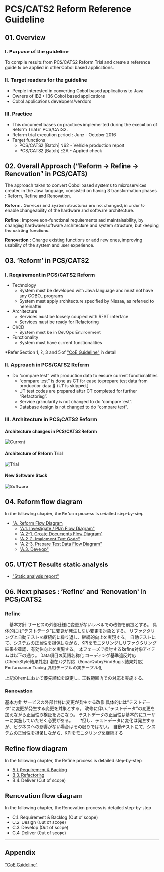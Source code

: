 # PCS/CATS2 Reform Reference Guideline

## 01. Overview
    
### I. Purpose of the guideline
 
To compile results from PCS/CATS2 Reform Trial and create a reference guide to be applied in other Cobol based applications.
    
### II. Target readers for the guideline

- People interested in converting Cobol based applications to Java
- Owners of IB2 + IB6 Cobol based applications
- Cobol applications developers/vendors

### III. Practice

- This document bases on practices implemented during the execution of Reform Trial in PCS/CATS2.
- Reform trial execution period : June - October 2016 
- Target functions
    - PCS/CATS2 [Batch] N62 - Vehicle production report
    - PCS/CATS2 [Batch] E2A - Applied check 
    
## 02. Overall Approach (“Reform → Refine → Renovation” in PCS/CATS)
The approach taken to convert Cobol based systems to microservices created in the Java language, consisted on having 3 transformation phases : Reform, Refine and Renovation.

**Reform :**
Services and system structures are not changed, in order to enable changeability of the hardware and software architecture.

**Refine :**
Improve non-functional requirements and maintainability, by changing hardware/software architecture and system structure, but keeping the existing functions.

**Renovation :**
Change existing functions or add new ones, improving usability of the system and user experience.

## 03. ’Reform’ in PCS/CATS2
### I. Requirement in PCS/CATS2 Reform
- Technology
    - System must be developed with Java language and must not have any COBOL programs
    - System must apply architecture specified by Nissan, as referred to hereinafter
- Architecture
    - Services must be loosely coupled with REST interface
    - Services must be ready for Refactoring
- CI/CD
    - System must be in DevOps Environment
- Functionality
    - System must have current functionalities
    
*Refer Section 1, 2, 3 and 5 of ["CoE Guideline"](https://jp.nissan.biz/bitbucket/projects/APX0009/repos/coe-guideline/browse/en/guideline_system-renovation-e.md#init) in detail

### II. Approach in PCS/CATS2 Reform
- Do “compare test” with production data to ensure current functionalities
    - “compare test” is done as CT for ease to prepare test data from production data. (UT is skipped.)
    - UT test codes are prepared after CT completed for further “Refactoring”.
    - Service granularity is not changed to do “compare test”.
    - Database design is not changed to do “compare test”.


### III. Architecture in PCS/CATS2 Reform

#### Architecture changes in PCS/CATS2 Reform

![Current](images/PCS_Reform_old_new_architecture.png)

#### Architecture of Reform Trial

![Trial](images/Reform_Trial_Architecture.png)

#### New Software Stack

![Software](images/OSS_Stack.png)

## 04. Reform flow diagram
In the following chapter, the Reform process is detailed step-by-step 
- ["A. Reform Flow Diagram](02_ProcessReference-A_Reform.md)
   - ["A.1. Investigate / Plan Flow Diagram"](02_ProcessReference_A.1.md)
   - ["A.2-1. Create Documents Flow Diagram"](02_ProcessReference_A.2-1.md)
   - ["A.2-2. Implement Test Code"](02_ProcessReference_A.2-2.md)
   - ["A.2-3. Prepare Test Data Flow Diagram"](02_ProcessReference_A.2-3.md)
   - ["A.3. Develop"](02_ProcessReference_A.3.md)

## 05. UT/CT Results static analysis
- ["Static analysis report"](files/ResultsOf_UT-CT_StaticAnalysis.pdf)

## 06. Next phases : ’Refine’ and 'Renovation' in PCS/CATS2
### Refine
　基本方針
サービスの外部仕様に変更がないレベルでの改修を前提とする。
具体的には“テストデータ”に変更が発生しない変更を対象とする。
リファクタリングと自動テストを継続的に繰り返し、継続的向上を実現する。
自動テストにて、システムの正当性を担保しながら、KPIをモニタリングしリファクタリング結果を確認、有効性向上を実現する。
本フェーズで検討するRefine対象アイテムは以下の通り。
Data項目の英語名称化
コーディング基準違反対応(CheckStyle結果対応)
潜在バグ対応（SonarQube/FindBugｓ結果対応）
Performance Tuning
汎用テーブルの実テーブル化

上記のItemにおいて優先順位を設定し、工数範囲内での対応を実施する。

### Renovation
基本方針
サービスの外部仕様に変更が発生する改修
具体的には“テストデータ”に変更が発生する変更を対象とする。
改修に伴い、”テストデータ”の変更を加えながら正当性の検証をおこなう。
テストデータの正当性は基本的にユーザーに実施していただく必要がある。
　 *但し、テストデータに変化は発生するが、ビジネスへの影響がない場合はその限りではない。
自動テストにて、システムの正当性を担保しながら、KPIをモニタリングを継続する

## Refine flow diagram
In the following chapter, the Refine process is detailed step-by-step 
- [B.1. Requirement & Backlog](02_ProcessReference_B.1.md)
- [B.3. Refactoring](02_ProcessReference_B.3.md)
- B.4. Deliver (Out of scope)

## Renovation flow diagram
In the following chapter, the Renovation process is detailed step-by-step 
- C.1. Requirement & Backlog (Out of scope)
- C.2. Design (Out of scope)
- C.3. Develop (Out of scope)
- C.4. Deliver (Out of scope)
     
--------------------

## Appendix
 ["CoE Guideline"](https://jp.nissan.biz/bitbucket/projects/APX0009/repos/coe-guideline/browse/en/guideline_system-renovation-e.md#init)